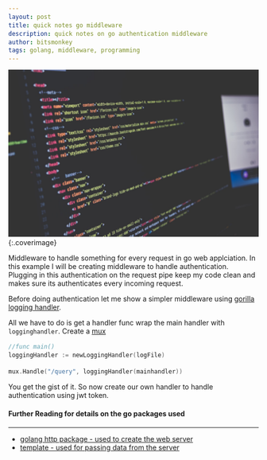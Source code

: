 ```yaml
---
layout: post
title: quick notes go middleware
description: quick notes on go authentication middleware
author: bitsmonkey
tags: golang, middleware, programming 
---
```

![golang middleware](/img/golang-server-cover.jpg){:.coverimage}

Middleware to handle something for every request in go web applciation. In this example I will be creating middleware to handle authentication. Plugging in this authentication on the request pipe keep my code clean and makes sure its authenticates every incoming request.

Before doing authentication let me show a simpler middleware using [gorilla logging handler](https://pkg.go.dev/github.com/gorilla/handlers@v1.4.2?tab=doc#LoggingHandler).

All we have to do is get a handler func wrap the main handler with `logginghandler`. Create a [mux](https://github.com/gorilla/mux)
```go
//func main()
loggingHandler := newLoggingHandler(logFile)

mux.Handle("/query", loggingHandler(mainhandler))
``` 
You get the gist of it. So now create our own handler to handle authentication using jwt token.





#### Further Reading for details on the go packages used
****
- [golang http package - used to create the web server](https://golang.org/pkg/net/http/)
- [template - used for passing data from the server](https://golang.org/pkg/html/template/)
